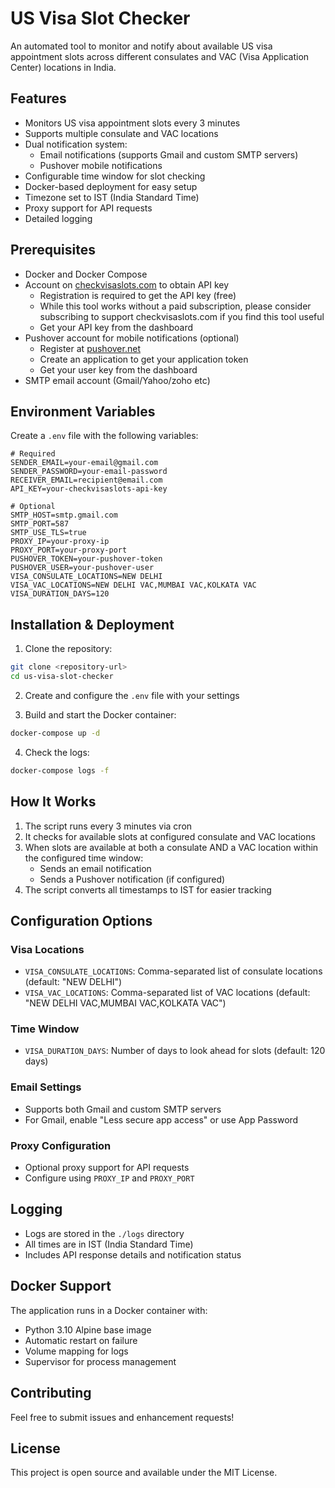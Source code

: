 # US Visa Slot Checker

An automated tool to monitor and notify about available US visa appointment slots across different consulates and VAC (Visa Application Center) locations in India.

## Features

- Monitors US visa appointment slots every 3 minutes
- Supports multiple consulate and VAC locations
- Dual notification system:
  - Email notifications (supports Gmail and custom SMTP servers)
  - Pushover mobile notifications
- Configurable time window for slot checking
- Docker-based deployment for easy setup
- Timezone set to IST (India Standard Time)
- Proxy support for API requests
- Detailed logging

## Prerequisites

- Docker and Docker Compose
- Account on [checkvisaslots.com](https://checkvisaslots.com) to obtain API key
  - Registration is required to get the API key (free)
  - While this tool works without a paid subscription, please consider subscribing to support checkvisaslots.com if you find this tool useful
  - Get your API key from the dashboard
- Pushover account for mobile notifications (optional)
  - Register at [pushover.net](https://pushover.net)
  - Create an application to get your application token
  - Get your user key from the dashboard
- SMTP email account (Gmail/Yahoo/zoho etc)

## Environment Variables

Create a `.env` file with the following variables:

```env
# Required
SENDER_EMAIL=your-email@gmail.com
SENDER_PASSWORD=your-email-password
RECEIVER_EMAIL=recipient@email.com
API_KEY=your-checkvisaslots-api-key

# Optional
SMTP_HOST=smtp.gmail.com
SMTP_PORT=587
SMTP_USE_TLS=true
PROXY_IP=your-proxy-ip
PROXY_PORT=your-proxy-port
PUSHOVER_TOKEN=your-pushover-token
PUSHOVER_USER=your-pushover-user
VISA_CONSULATE_LOCATIONS=NEW DELHI
VISA_VAC_LOCATIONS=NEW DELHI VAC,MUMBAI VAC,KOLKATA VAC
VISA_DURATION_DAYS=120
```

## Installation & Deployment

1. Clone the repository:
```bash
git clone <repository-url>
cd us-visa-slot-checker
```

2. Create and configure the `.env` file with your settings

3. Build and start the Docker container:
```bash
docker-compose up -d
```

4. Check the logs:
```bash
docker-compose logs -f
```

## How It Works

1. The script runs every 3 minutes via cron
2. It checks for available slots at configured consulate and VAC locations
3. When slots are available at both a consulate AND a VAC location within the configured time window:
   - Sends an email notification
   - Sends a Pushover notification (if configured)
4. The script converts all timestamps to IST for easier tracking

## Configuration Options

### Visa Locations
- `VISA_CONSULATE_LOCATIONS`: Comma-separated list of consulate locations (default: "NEW DELHI")
- `VISA_VAC_LOCATIONS`: Comma-separated list of VAC locations (default: "NEW DELHI VAC,MUMBAI VAC,KOLKATA VAC")

### Time Window
- `VISA_DURATION_DAYS`: Number of days to look ahead for slots (default: 120 days)

### Email Settings
- Supports both Gmail and custom SMTP servers
- For Gmail, enable "Less secure app access" or use App Password

### Proxy Configuration
- Optional proxy support for API requests
- Configure using `PROXY_IP` and `PROXY_PORT`

## Logging

- Logs are stored in the `./logs` directory
- All times are in IST (India Standard Time)
- Includes API response details and notification status

## Docker Support

The application runs in a Docker container with:
- Python 3.10 Alpine base image
- Automatic restart on failure
- Volume mapping for logs
- Supervisor for process management

## Contributing

Feel free to submit issues and enhancement requests!

## License

This project is open source and available under the MIT License. 